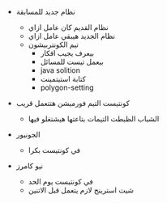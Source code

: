 -  نظام جديد للمسابقة
    - نظام القديم كان عامل ازاي
    - نظام الجديد هيبقي عامل ازاي
    - تيم الكونتربيشون
        - بيعرف يجيب افكار
        - بيعمل تيست للمسائل
        - java solition
        - كتابة استيتمينت
        - polygon-setting


- كونتيست التيم فورميشن هتتعمل قريب
    - الشباب الظبطت التيمات بتاعتها هيشتغلو فيها

- الجونيور
    - في كونتيست بكرا

- نيو كامرز
    - في كونتيست يوم الحد 
    - شيت استرينج لازم يتعمل قبل الاتنين

